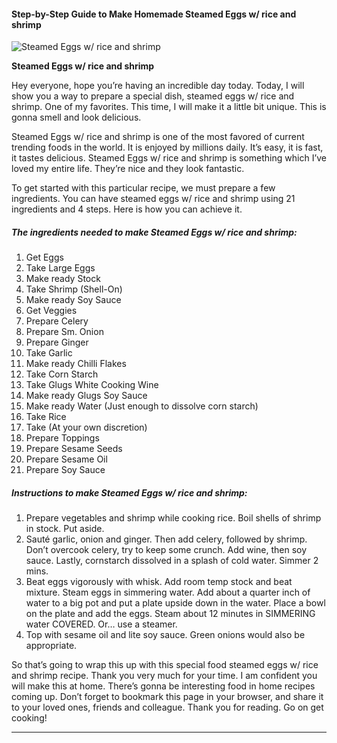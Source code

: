             

#### Step-by-Step Guide to Make Homemade Steamed Eggs w/ rice and shrimp

![Steamed Eggs w/ rice and shrimp](https://img-global.cpcdn.com/recipes/4f1d538038e423cb/751x532cq70/steamed-eggs-w-rice-and-shrimp-recipe-main-photo.jpg)

**Steamed Eggs w/ rice and shrimp**

Hey everyone, hope you’re having an incredible day today. Today, I will show you a way to prepare a special dish, steamed eggs w/ rice and shrimp. One of my favorites. This time, I will make it a little bit unique. This is gonna smell and look delicious.

Steamed Eggs w/ rice and shrimp is one of the most favored of current trending foods in the world. It is enjoyed by millions daily. It’s easy, it is fast, it tastes delicious. Steamed Eggs w/ rice and shrimp is something which I’ve loved my entire life. They’re nice and they look fantastic.

To get started with this particular recipe, we must prepare a few ingredients. You can have steamed eggs w/ rice and shrimp using 21 ingredients and 4 steps. Here is how you can achieve it.

##### The ingredients needed to make Steamed Eggs w/ rice and shrimp:

1.  Get Eggs
2.  Take Large Eggs
3.  Make ready Stock
4.  Take Shrimp (Shell-On)
5.  Make ready Soy Sauce
6.  Get Veggies
7.  Prepare Celery
8.  Prepare Sm. Onion
9.  Prepare Ginger
10.  Take Garlic
11.  Make ready Chilli Flakes
12.  Take Corn Starch
13.  Take Glugs White Cooking Wine
14.  Make ready Glugs Soy Sauce
15.  Make ready Water (Just enough to dissolve corn starch)
16.  Take Rice
17.  Take (At your own discretion)
18.  Prepare Toppings
19.  Prepare Sesame Seeds
20.  Prepare Sesame Oil
21.  Prepare Soy Sauce

##### Instructions to make Steamed Eggs w/ rice and shrimp:

1.  Prepare vegetables and shrimp while cooking rice. Boil shells of shrimp in stock. Put aside.
2.  Sauté garlic, onion and ginger. Then add celery, followed by shrimp. Don’t overcook celery, try to keep some crunch. Add wine, then soy sauce. Lastly, cornstarch dissolved in a splash of cold water. Simmer 2 mins.
3.  Beat eggs vigorously with whisk. Add room temp stock and beat mixture. Steam eggs in simmering water. Add about a quarter inch of water to a big pot and put a plate upside down in the water. Place a bowl on the plate and add the eggs. Steam about 12 minutes in SIMMERING water COVERED. Or… use a steamer.
4.  Top with sesame oil and lite soy sauce. Green onions would also be appropriate.

So that’s going to wrap this up with this special food steamed eggs w/ rice and shrimp recipe. Thank you very much for your time. I am confident you will make this at home. There’s gonna be interesting food in home recipes coming up. Don’t forget to bookmark this page in your browser, and share it to your loved ones, friends and colleague. Thank you for reading. Go on get cooking!

* * *